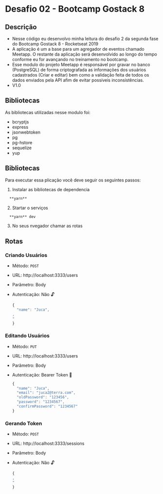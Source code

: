 # Desafio 02 - Bootcamp Gostack 8

## Descrição

- Nesse código eu desenvolvo minha leitura do desafio 2 da segunda fase do Bootcamp Gostack 8 - Rocketseat 2019
- A aplicação é um a base para um agregador de eventos chamado Meetapp. O restante da aplicação será desenvolvido ao longo do tempo conforme eu for avançando no treinamento no bootcamp.
- Esse modulo do projeto Meetapp é responsável por gravar no banco (PostgreSQL) de forma criptografada as informações dos usuários cadastrados (Criar e editar) bem como a validação feita de todos os dados enviados pela API afim de evitar possíveis inconsistências.
- V1.0

## Bibliotecas

As bibliotecas utilizadas nesse modulo foi:

- bcryptjs
- express
- jsonwebtoken
- pg
- pg-hstore
- sequelize
- yup

## Bibliotecas

Para executar essa plicação você deve seguir os seguintes passos:

1. Instalar as bibliotecas de dependencia

```bash
  **yarn**
```

2. Startar o serviços

```bash
  **yarn** dev
```

3. No seus nvegador chamar as rotas

## Rotas

### Criando Usuários

- Método: `POST`
- URL: http://localhost:3333/users
- Parâmetro: Body
- Autenticação: Não :unlock:

  ```js
  {
    "name": "Juca",
  ,
  "
  }
  ```

### Editando Usuários

- Método: `PUT`
- URL: http://localhost:3333/users
- Parâmetro: Body
- Autenticação: Bearer Token :closed_lock_with_key:

  ```js
  {
    "name": "Juca",
    "email": "juca2@terra.com",
    "oldPassword": "123456",
    "password": "1234567",
    "confirmPassword": "1234567"
  }
  ```

### Gerando Token

- Método: `POST`
- URL: http://localhost:3333/sessions
- Parâmetro: Body
- Autenticação: Não :unlock:

  ```js
  {
  ,
  "
  }
  ```
